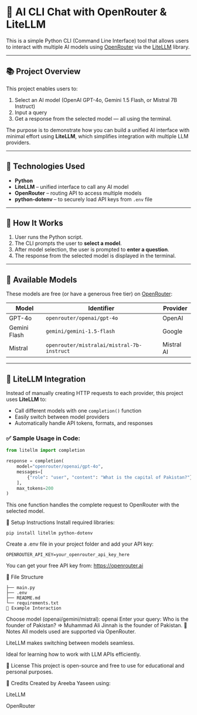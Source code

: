 # 🤖 AI CLI Chat with OpenRouter & LiteLLM

This is a simple Python CLI (Command Line Interface) tool that allows users to interact with multiple AI models using [OpenRouter](https://openrouter.ai/) via the [LiteLLM](https://github.com/BerriAI/litellm) library.

---

## 📚 Project Overview

This project enables users to:

1. Select an AI model (OpenAI GPT-4o, Gemini 1.5 Flash, or Mistral 7B Instruct)
2. Input a query
3. Get a response from the selected model — all using the terminal.

The purpose is to demonstrate how you can build a unified AI interface with minimal effort using **LiteLLM**, which simplifies integration with multiple LLM providers.

---

## 🧰 Technologies Used

- **Python**
- **LiteLLM** – unified interface to call any AI model
- **OpenRouter** – routing API to access multiple models
- **python-dotenv** – to securely load API keys from `.env` file

---

## 🔧 How It Works

1. User runs the Python script.
2. The CLI prompts the user to **select a model**.
3. After model selection, the user is prompted to **enter a question**.
4. The response from the selected model is displayed in the terminal.

---

## 🧠 Available Models

These models are free (or have a generous free tier) on [OpenRouter](https://openrouter.ai/):

| Model        | Identifier                                 | Provider      |
|--------------|--------------------------------------------|---------------|
| GPT-4o       | `openrouter/openai/gpt-4o`                 | OpenAI        |
| Gemini Flash | `gemini/gemini-1.5-flash`                  | Google        |
| Mistral      | `openrouter/mistralai/mistral-7b-instruct` | Mistral AI    |

---

## 🚀 LiteLLM Integration

Instead of manually creating HTTP requests to each provider, this project uses **LiteLLM** to:

- Call different models with one `completion()` function
- Easily switch between model providers
- Automatically handle API tokens, formats, and responses

### ✅ Sample Usage in Code:

```python
from litellm import completion

response = completion(
    model="openrouter/openai/gpt-4o",
    messages=[
        {"role": "user", "content": "What is the capital of Pakistan?"}
    ],
    max_tokens=200
)
```

This one function handles the complete request to OpenRouter with the selected model.

🔐 Setup Instructions
Install required libraries:

```
pip install litellm python-dotenv
```
Create a .env file in your project folder and add your API key:

```
OPENROUTER_API_KEY=your_openrouter_api_key_here
```
You can get your free API key from: https://openrouter.ai

📂 File Structure
```
├── main.py
├── .env
├── README.md
└── requirements.txt
📝 Example Interaction
```
Choose model (openai/gemini/mistral): openai
Enter your query: Who is the founder of Pakistan?
=> Muhammad Ali Jinnah is the founder of Pakistan.
📌 Notes
All models used are supported via OpenRouter.

LiteLLM makes switching between models seamless.

Ideal for learning how to work with LLM APIs efficiently.

💬 License
This project is open-source and free to use for educational and personal purposes.

🤝 Credits
Created by Areeba Yaseen using:

LiteLLM

OpenRouter

